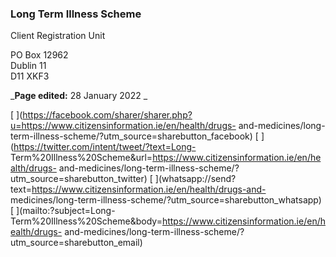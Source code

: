 ###  Long Term Illness Scheme

Client Registration Unit

PO Box 12962  
Dublin 11  
D11 XKF3

_**Page edited:** 28 January 2022 _

[
](https://facebook.com/sharer/sharer.php?u=https://www.citizensinformation.ie/en/health/drugs-
and-medicines/long-term-illness-scheme/?utm_source=sharebutton_facebook) [
](https://twitter.com/intent/tweet/?text=Long-
Term%20Illness%20Scheme&url=https://www.citizensinformation.ie/en/health/drugs-
and-medicines/long-term-illness-scheme/?utm_source=sharebutton_twitter) [
](whatsapp://send?text=https://www.citizensinformation.ie/en/health/drugs-and-
medicines/long-term-illness-scheme/?utm_source=sharebutton_whatsapp) [
](mailto:?subject=Long-
Term%20Illness%20Scheme&body=https://www.citizensinformation.ie/en/health/drugs-
and-medicines/long-term-illness-scheme/?utm_source=sharebutton_email) [
](javascript:void\(0\))
